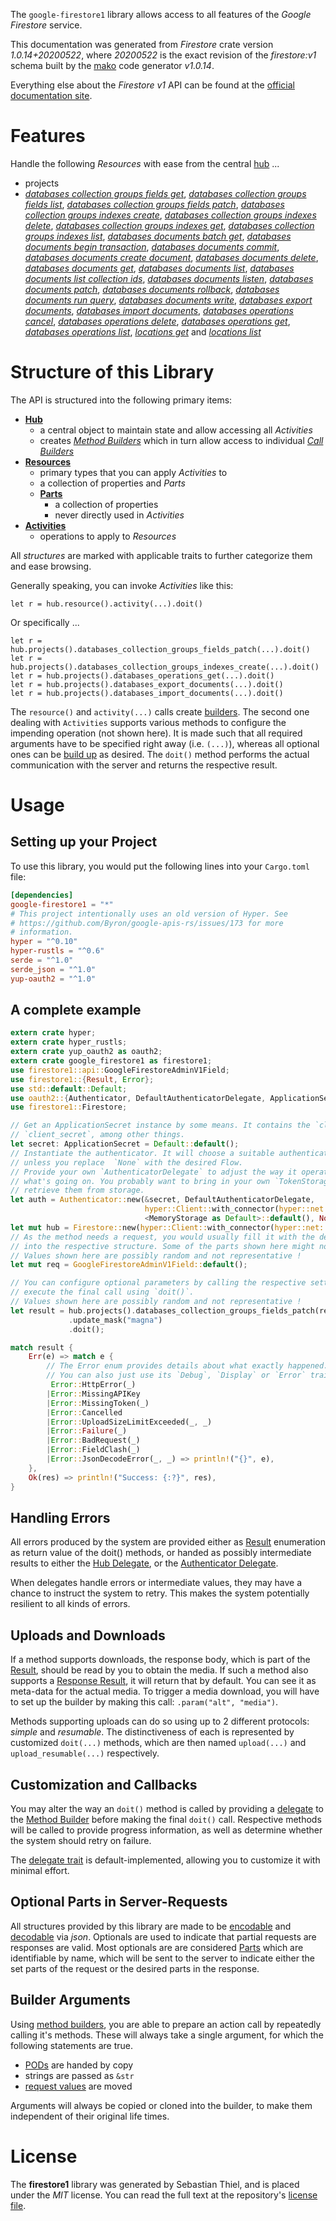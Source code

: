 <!---
DO NOT EDIT !
This file was generated automatically from 'src/mako/api/README.md.mako'
DO NOT EDIT !
-->
The `google-firestore1` library allows access to all features of the *Google Firestore* service.

This documentation was generated from *Firestore* crate version *1.0.14+20200522*, where *20200522* is the exact revision of the *firestore:v1* schema built by the [mako](http://www.makotemplates.org/) code generator *v1.0.14*.

Everything else about the *Firestore* *v1* API can be found at the
[official documentation site](https://cloud.google.com/firestore).
# Features

Handle the following *Resources* with ease from the central [hub](https://docs.rs/google-firestore1/1.0.14+20200522/google_firestore1/Firestore) ... 

* projects
 * [*databases collection groups fields get*](https://docs.rs/google-firestore1/1.0.14+20200522/google_firestore1/api::ProjectDatabaseCollectionGroupFieldGetCall), [*databases collection groups fields list*](https://docs.rs/google-firestore1/1.0.14+20200522/google_firestore1/api::ProjectDatabaseCollectionGroupFieldListCall), [*databases collection groups fields patch*](https://docs.rs/google-firestore1/1.0.14+20200522/google_firestore1/api::ProjectDatabaseCollectionGroupFieldPatchCall), [*databases collection groups indexes create*](https://docs.rs/google-firestore1/1.0.14+20200522/google_firestore1/api::ProjectDatabaseCollectionGroupIndexeCreateCall), [*databases collection groups indexes delete*](https://docs.rs/google-firestore1/1.0.14+20200522/google_firestore1/api::ProjectDatabaseCollectionGroupIndexeDeleteCall), [*databases collection groups indexes get*](https://docs.rs/google-firestore1/1.0.14+20200522/google_firestore1/api::ProjectDatabaseCollectionGroupIndexeGetCall), [*databases collection groups indexes list*](https://docs.rs/google-firestore1/1.0.14+20200522/google_firestore1/api::ProjectDatabaseCollectionGroupIndexeListCall), [*databases documents batch get*](https://docs.rs/google-firestore1/1.0.14+20200522/google_firestore1/api::ProjectDatabaseDocumentBatchGetCall), [*databases documents begin transaction*](https://docs.rs/google-firestore1/1.0.14+20200522/google_firestore1/api::ProjectDatabaseDocumentBeginTransactionCall), [*databases documents commit*](https://docs.rs/google-firestore1/1.0.14+20200522/google_firestore1/api::ProjectDatabaseDocumentCommitCall), [*databases documents create document*](https://docs.rs/google-firestore1/1.0.14+20200522/google_firestore1/api::ProjectDatabaseDocumentCreateDocumentCall), [*databases documents delete*](https://docs.rs/google-firestore1/1.0.14+20200522/google_firestore1/api::ProjectDatabaseDocumentDeleteCall), [*databases documents get*](https://docs.rs/google-firestore1/1.0.14+20200522/google_firestore1/api::ProjectDatabaseDocumentGetCall), [*databases documents list*](https://docs.rs/google-firestore1/1.0.14+20200522/google_firestore1/api::ProjectDatabaseDocumentListCall), [*databases documents list collection ids*](https://docs.rs/google-firestore1/1.0.14+20200522/google_firestore1/api::ProjectDatabaseDocumentListCollectionIdCall), [*databases documents listen*](https://docs.rs/google-firestore1/1.0.14+20200522/google_firestore1/api::ProjectDatabaseDocumentListenCall), [*databases documents patch*](https://docs.rs/google-firestore1/1.0.14+20200522/google_firestore1/api::ProjectDatabaseDocumentPatchCall), [*databases documents rollback*](https://docs.rs/google-firestore1/1.0.14+20200522/google_firestore1/api::ProjectDatabaseDocumentRollbackCall), [*databases documents run query*](https://docs.rs/google-firestore1/1.0.14+20200522/google_firestore1/api::ProjectDatabaseDocumentRunQueryCall), [*databases documents write*](https://docs.rs/google-firestore1/1.0.14+20200522/google_firestore1/api::ProjectDatabaseDocumentWriteCall), [*databases export documents*](https://docs.rs/google-firestore1/1.0.14+20200522/google_firestore1/api::ProjectDatabaseExportDocumentCall), [*databases import documents*](https://docs.rs/google-firestore1/1.0.14+20200522/google_firestore1/api::ProjectDatabaseImportDocumentCall), [*databases operations cancel*](https://docs.rs/google-firestore1/1.0.14+20200522/google_firestore1/api::ProjectDatabaseOperationCancelCall), [*databases operations delete*](https://docs.rs/google-firestore1/1.0.14+20200522/google_firestore1/api::ProjectDatabaseOperationDeleteCall), [*databases operations get*](https://docs.rs/google-firestore1/1.0.14+20200522/google_firestore1/api::ProjectDatabaseOperationGetCall), [*databases operations list*](https://docs.rs/google-firestore1/1.0.14+20200522/google_firestore1/api::ProjectDatabaseOperationListCall), [*locations get*](https://docs.rs/google-firestore1/1.0.14+20200522/google_firestore1/api::ProjectLocationGetCall) and [*locations list*](https://docs.rs/google-firestore1/1.0.14+20200522/google_firestore1/api::ProjectLocationListCall)




# Structure of this Library

The API is structured into the following primary items:

* **[Hub](https://docs.rs/google-firestore1/1.0.14+20200522/google_firestore1/Firestore)**
    * a central object to maintain state and allow accessing all *Activities*
    * creates [*Method Builders*](https://docs.rs/google-firestore1/1.0.14+20200522/google_firestore1/client::MethodsBuilder) which in turn
      allow access to individual [*Call Builders*](https://docs.rs/google-firestore1/1.0.14+20200522/google_firestore1/client::CallBuilder)
* **[Resources](https://docs.rs/google-firestore1/1.0.14+20200522/google_firestore1/client::Resource)**
    * primary types that you can apply *Activities* to
    * a collection of properties and *Parts*
    * **[Parts](https://docs.rs/google-firestore1/1.0.14+20200522/google_firestore1/client::Part)**
        * a collection of properties
        * never directly used in *Activities*
* **[Activities](https://docs.rs/google-firestore1/1.0.14+20200522/google_firestore1/client::CallBuilder)**
    * operations to apply to *Resources*

All *structures* are marked with applicable traits to further categorize them and ease browsing.

Generally speaking, you can invoke *Activities* like this:

```Rust,ignore
let r = hub.resource().activity(...).doit()
```

Or specifically ...

```ignore
let r = hub.projects().databases_collection_groups_fields_patch(...).doit()
let r = hub.projects().databases_collection_groups_indexes_create(...).doit()
let r = hub.projects().databases_operations_get(...).doit()
let r = hub.projects().databases_export_documents(...).doit()
let r = hub.projects().databases_import_documents(...).doit()
```

The `resource()` and `activity(...)` calls create [builders][builder-pattern]. The second one dealing with `Activities` 
supports various methods to configure the impending operation (not shown here). It is made such that all required arguments have to be 
specified right away (i.e. `(...)`), whereas all optional ones can be [build up][builder-pattern] as desired.
The `doit()` method performs the actual communication with the server and returns the respective result.

# Usage

## Setting up your Project

To use this library, you would put the following lines into your `Cargo.toml` file:

```toml
[dependencies]
google-firestore1 = "*"
# This project intentionally uses an old version of Hyper. See
# https://github.com/Byron/google-apis-rs/issues/173 for more
# information.
hyper = "^0.10"
hyper-rustls = "^0.6"
serde = "^1.0"
serde_json = "^1.0"
yup-oauth2 = "^1.0"
```

## A complete example

```Rust
extern crate hyper;
extern crate hyper_rustls;
extern crate yup_oauth2 as oauth2;
extern crate google_firestore1 as firestore1;
use firestore1::api::GoogleFirestoreAdminV1Field;
use firestore1::{Result, Error};
use std::default::Default;
use oauth2::{Authenticator, DefaultAuthenticatorDelegate, ApplicationSecret, MemoryStorage};
use firestore1::Firestore;

// Get an ApplicationSecret instance by some means. It contains the `client_id` and 
// `client_secret`, among other things.
let secret: ApplicationSecret = Default::default();
// Instantiate the authenticator. It will choose a suitable authentication flow for you, 
// unless you replace  `None` with the desired Flow.
// Provide your own `AuthenticatorDelegate` to adjust the way it operates and get feedback about 
// what's going on. You probably want to bring in your own `TokenStorage` to persist tokens and
// retrieve them from storage.
let auth = Authenticator::new(&secret, DefaultAuthenticatorDelegate,
                              hyper::Client::with_connector(hyper::net::HttpsConnector::new(hyper_rustls::TlsClient::new())),
                              <MemoryStorage as Default>::default(), None);
let mut hub = Firestore::new(hyper::Client::with_connector(hyper::net::HttpsConnector::new(hyper_rustls::TlsClient::new())), auth);
// As the method needs a request, you would usually fill it with the desired information
// into the respective structure. Some of the parts shown here might not be applicable !
// Values shown here are possibly random and not representative !
let mut req = GoogleFirestoreAdminV1Field::default();

// You can configure optional parameters by calling the respective setters at will, and
// execute the final call using `doit()`.
// Values shown here are possibly random and not representative !
let result = hub.projects().databases_collection_groups_fields_patch(req, "name")
             .update_mask("magna")
             .doit();

match result {
    Err(e) => match e {
        // The Error enum provides details about what exactly happened.
        // You can also just use its `Debug`, `Display` or `Error` traits
         Error::HttpError(_)
        |Error::MissingAPIKey
        |Error::MissingToken(_)
        |Error::Cancelled
        |Error::UploadSizeLimitExceeded(_, _)
        |Error::Failure(_)
        |Error::BadRequest(_)
        |Error::FieldClash(_)
        |Error::JsonDecodeError(_, _) => println!("{}", e),
    },
    Ok(res) => println!("Success: {:?}", res),
}

```
## Handling Errors

All errors produced by the system are provided either as [Result](https://docs.rs/google-firestore1/1.0.14+20200522/google_firestore1/client::Result) enumeration as return value of
the doit() methods, or handed as possibly intermediate results to either the 
[Hub Delegate](https://docs.rs/google-firestore1/1.0.14+20200522/google_firestore1/client::Delegate), or the [Authenticator Delegate](https://docs.rs/yup-oauth2/*/yup_oauth2/trait.AuthenticatorDelegate.html).

When delegates handle errors or intermediate values, they may have a chance to instruct the system to retry. This 
makes the system potentially resilient to all kinds of errors.

## Uploads and Downloads
If a method supports downloads, the response body, which is part of the [Result](https://docs.rs/google-firestore1/1.0.14+20200522/google_firestore1/client::Result), should be
read by you to obtain the media.
If such a method also supports a [Response Result](https://docs.rs/google-firestore1/1.0.14+20200522/google_firestore1/client::ResponseResult), it will return that by default.
You can see it as meta-data for the actual media. To trigger a media download, you will have to set up the builder by making
this call: `.param("alt", "media")`.

Methods supporting uploads can do so using up to 2 different protocols: 
*simple* and *resumable*. The distinctiveness of each is represented by customized 
`doit(...)` methods, which are then named `upload(...)` and `upload_resumable(...)` respectively.

## Customization and Callbacks

You may alter the way an `doit()` method is called by providing a [delegate](https://docs.rs/google-firestore1/1.0.14+20200522/google_firestore1/client::Delegate) to the 
[Method Builder](https://docs.rs/google-firestore1/1.0.14+20200522/google_firestore1/client::CallBuilder) before making the final `doit()` call. 
Respective methods will be called to provide progress information, as well as determine whether the system should 
retry on failure.

The [delegate trait](https://docs.rs/google-firestore1/1.0.14+20200522/google_firestore1/client::Delegate) is default-implemented, allowing you to customize it with minimal effort.

## Optional Parts in Server-Requests

All structures provided by this library are made to be [encodable](https://docs.rs/google-firestore1/1.0.14+20200522/google_firestore1/client::RequestValue) and 
[decodable](https://docs.rs/google-firestore1/1.0.14+20200522/google_firestore1/client::ResponseResult) via *json*. Optionals are used to indicate that partial requests are responses 
are valid.
Most optionals are are considered [Parts](https://docs.rs/google-firestore1/1.0.14+20200522/google_firestore1/client::Part) which are identifiable by name, which will be sent to 
the server to indicate either the set parts of the request or the desired parts in the response.

## Builder Arguments

Using [method builders](https://docs.rs/google-firestore1/1.0.14+20200522/google_firestore1/client::CallBuilder), you are able to prepare an action call by repeatedly calling it's methods.
These will always take a single argument, for which the following statements are true.

* [PODs][wiki-pod] are handed by copy
* strings are passed as `&str`
* [request values](https://docs.rs/google-firestore1/1.0.14+20200522/google_firestore1/client::RequestValue) are moved

Arguments will always be copied or cloned into the builder, to make them independent of their original life times.

[wiki-pod]: http://en.wikipedia.org/wiki/Plain_old_data_structure
[builder-pattern]: http://en.wikipedia.org/wiki/Builder_pattern
[google-go-api]: https://github.com/google/google-api-go-client

# License
The **firestore1** library was generated by Sebastian Thiel, and is placed 
under the *MIT* license.
You can read the full text at the repository's [license file][repo-license].

[repo-license]: https://github.com/Byron/google-apis-rsblob/master/LICENSE.md
